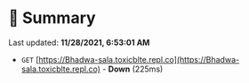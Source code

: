 # 📖 Summary
Last updated: **11/28/2021, 6:53:01 AM**

- `GET` [https://Bhadwa-sala.toxicblte.repl.co](https://Bhadwa-sala.toxicblte.repl.co) - **Down** (225ms)

